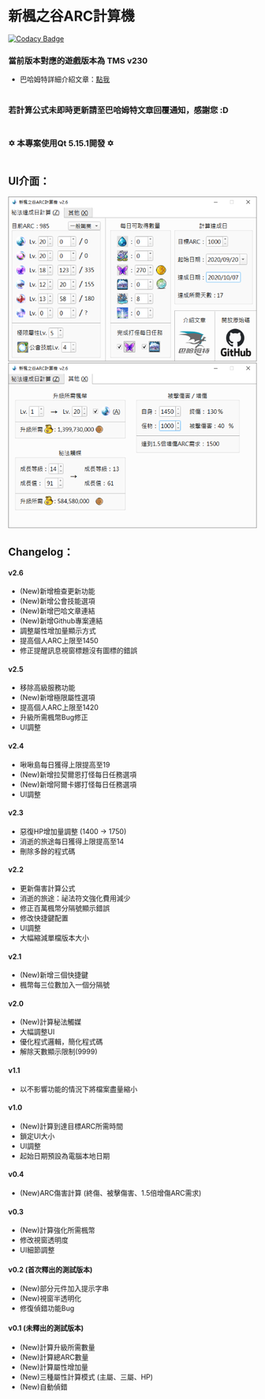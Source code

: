 新楓之谷ARC計算機
=====

[![Codacy Badge](https://api.codacy.com/project/badge/Grade/020d720a719a400082f1ef7b1d1aa39e)](https://www.codacy.com/app/WhatTheBlock/MapleStory-ARC-Calculator?utm_source=github.com&amp;utm_medium=referral&amp;utm_content=WhatTheBlock/MapleStory-ARC-Calculator&amp;utm_campaign=Badge_Grade)

### 當前版本對應的遊戲版本為 TMS v230

- 巴哈姆特詳細介紹文章：[點我](https://forum.gamer.com.tw/C.php?bsn=7650&snA=1000541) <br><br>

### 若計算公式未即時更新請至巴哈姆特文章回覆通知，感謝您 :D <br><br>

### ✡  本專案使用Qt 5.15.1開發  ✡ <br><br>

UI介面：
----
![ui_1.png](/ui_1.png)
![ui_2.png](/ui_2.png) 

Changelog：
----
#### v2.6
- (New)新增檢查更新功能
- (New)新增公會技能選項
- (New)新增巴哈文章連結
- (New)新增Github專案連結
- 調整屬性增加量顯示方式
- 提高個人ARC上限至1450
- 修正提醒訊息視窗標題沒有圖標的錯誤

#### v2.5
- 移除高級服務功能
- (New)新增極限屬性選項
- 提高個人ARC上限至1420
- 升級所需楓幣Bug修正
- UI調整

#### v2.4
- 啾啾島每日獲得上限提高至19
- (New)新增拉契爾恩打怪每日任務選項
- (New)新增阿爾卡娜打怪每日任務選項
- UI調整

#### v2.3
- 惡復HP增加量調整 (1400 → 1750)
- 消逝的旅途每日獲得上限提高至14
- 刪除多餘的程式碼

#### v2.2
- 更新傷害計算公式
- 消逝的旅途：祕法符文強化費用減少
- 修正百萬楓幣分隔號顯示錯誤
- 修改快捷鍵配置
- UI調整
- 大幅縮減單檔版本大小

#### v2.1
- (New)新增三個快捷鍵
- 楓幣每三位數加入一個分隔號

#### v2.0
- (New)計算秘法觸媒
- 大幅調整UI
- 優化程式邏輯，簡化程式碼
- 解除天數顯示限制(9999)

#### v1.1
- 以不影響功能的情況下將檔案盡量縮小

#### v1.0
- (New)計算到達目標ARC所需時間
- 鎖定UI大小
- UI調整
- 起始日期預設為電腦本地日期

#### v0.4
- (New)ARC傷害計算 (終傷、被擊傷害、1.5倍增傷ARC需求)

#### v0.3
- (New)計算強化所需楓幣
- 修改視窗透明度
- UI細節調整
 
#### v0.2 (首次釋出的測試版本)
- (New)部分元件加入提示字串
- (New)視窗半透明化
- 修復偵錯功能Bug
 
#### v0.1 (未釋出的測試版本)
- (New)計算升級所需數量
- (New)計算總ARC數量
- (New)計算屬性增加量
- (New)三種屬性計算模式 (主屬、三屬、HP)
- (New)自動偵錯
